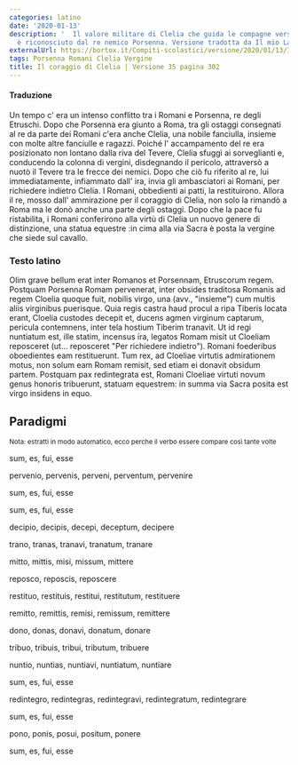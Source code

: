 ```yaml
---
categories: latino
date: '2020-01-13'
description: '  Il valore militare di Clelia che guida le compagne verso la libertà
  è riconosciuto dal re nemico Porsenna. Versione tradotta da Il mio Latino.'
externalUrl: https://bortox.it/Compiti-scolastici/versione/2020/01/13/Il-coraggio-di-Clelia.html
tags: Porsenna Romani Clelia Vergine
title: Il coraggio di Clelia | Versione 35 pagina 302
---
```


#### Traduzione

Un tempo c' era un intenso conflitto tra i Romani e Porsenna, re degli Etruschi. Dopo che Porsenna era giunto a Roma, tra gli ostaggi consegnati al re da parte dei Romani c'era anche Clelia, una nobile fanciulla, insieme con molte altre fanciulle e ragazzi. Poiché l' accampamento del re era posizionato non lontano dalla riva del Tevere, Clelia sfuggì ai sorveglianti e, conducendo la colonna di vergini, disdegnando il pericolo, attraversò a nuotò il Tevere tra le frecce dei nemici. Dopo che ciò fu riferito al re, lui immediatamente, infiammato dall' ira, invia gli ambasciatori ai Romani, per richiedere indietro Clelia. I Romani, obbedienti ai patti, la restituirono. Allora il re, mosso dall' ammirazione per il coraggio di Clelia, non solo la rimandò a Roma ma le donò anche una parte degli ostaggi. Dopo che la pace fu ristabilita, i Romani conferirono alla virtù di Clelia un nuovo genere di distinzione, una statua equestre :in cima alla via Sacra è posta la vergine che siede sul cavallo.

### Testo latino

Olim grave bellum erat inter Romanos et Porsennam, Etruscorum regem. Postquam Porsenna Romam pervenerat, inter obsides traditosa Romanis ad regem Cloelia quoque fuit, nobilis virgo, una (avv., "insieme") cum multis aliis virginibus puerisque. Quia regis castra haud procul a ripa Tiberis locata erant, Cloelia custodes decepit et, ducens agmen virginum captarum, pericula contemnens, inter tela hostium Tiberim tranavit. Ut id regi nuntiatum est, ille statim, incensus ira, legatos Romam misit ut Cloeliam reposceret (ut... reposceret "Per richiedere indietro"). Romani foederibus oboedientes eam restituerunt. Tum rex, ad Cloeliae virtutis admirationem motus, non solum eam Romam remisit, sed etiam ei donavit obsidum partem. Postquam pax redintegrata est, Romani Cloeliae virtuti novum genus honoris tribuerunt, statuam equestrem: in summa via Sacra posita est virgo insidens in equo.

## Paradigmi

<sub> Nota: estratti in modo automatico, ecco perche il verbo essere compare così tante volte </sub>

sum, es, fui, esse

pervenio, pervenis, perveni, perventum, pervenire

sum, es, fui, esse

sum, es, fui, esse

decipio, decipis, decepi, deceptum, decipere

trano, tranas, tranavi, tranatum, tranare

mitto, mittis, misi, missum, mittere

reposco, reposcis, reposcere

restituo, restituis, restitui, restitutum, restituere

remitto, remittis, remisi, remissum, remittere

dono, donas, donavi, donatum, donare

tribuo, tribuis, tribui, tributum, tribuere

nuntio, nuntias, nuntiavi, nuntiatum, nuntiare

sum, es, fui, esse

redintegro, redintegras, redintegravi, redintegratum, redintegrare

sum, es, fui, esse

pono, ponis, posui, positum, ponere

sum, es, fui, esse